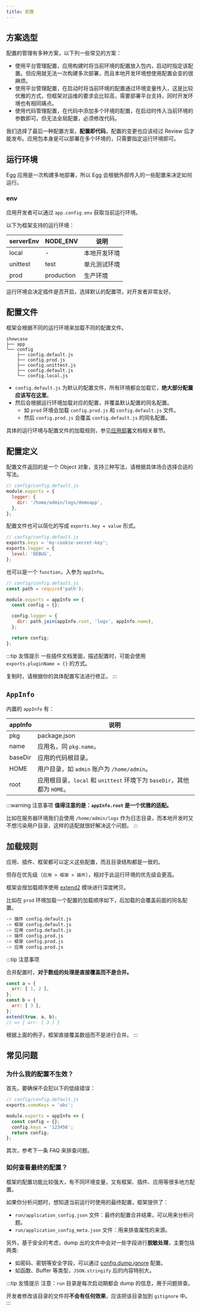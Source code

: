 ```yaml
---
title: 配置
---
```


## 方案选型

配置的管理有多种方案，以下列一些常见的方案：

- 使用平台管理配置，应用构建时将当前环境的配置放入包内，启动时指定该配置。但应用就无法一次构建多次部署，而且本地开发环境想使用配置会变的很麻烦。
- 使用平台管理配置，在启动时将当前环境的配置通过环境变量传入，这是比较优雅的方式，但框架对运维的要求会比较高，需要部署平台支持，同时开发环境也有相同痛点。
- 使用代码管理配置，在代码中添加多个环境的配置，在启动时传入当前环境的参数即可。但无法全局配置，必须修改代码。

我们选择了最后一种配置方案，**配置即代码**，配置的变更也应该经过 Review 后才能发布。应用包本身是可以部署在多个环境的，只需要指定运行环境即可。

## 运行环境

Egg 应用是一次构建多地部署，所以 Egg 会根据外部传入的一些配置来决定如何运行。

### env

应用开发者可以通过 `app.config.env` 获取当前运行环境。

以下为框架支持的运行环境：

serverEnv | NODE_ENV | 说明
--- | --- | ---
local | - | 本地开发环境
unittest | test | 单元测试环境
prod | production | 生产环境

运行环境会决定插件是否开启，选择默认的配置项，对开发者非常友好。

## 配置文件

框架会根据不同的运行环境来加载不同的配置文件。

```
showcase
├── app
└── config
    ├── config.default.js
    ├── config.prod.js
    ├── config.unittest.js
    ├── config.default.js
    └── config.local.js
```

- `config.default.js` 为默认的配置文件，所有环境都会加载它，**绝大部分配置应该写在这里**。
- 然后会根据运行环境加载对应的配置，并覆盖默认配置的同名配置。
  - 如 `prod` 环境会加载 `config.prod.js` 和 `config.default.js` 文件。
  - 然后 `config.prod.js` 会覆盖 `config.default.js` 的同名配置。

具体的运行环境与配置文件的加载规则，参见[应用部署](../workflow/deployment/README.md)文档相关章节。

## 配置定义

配置文件返回的是一个 Object 对象，支持三种写法，请根据具体场合选择合适的写法。

```js
// config/config.default.js
module.exports = {
  logger: {
    dir: '/home/admin/logs/demoapp',
  },
};
```

配置文件也可以简化的写成 `exports.key = value` 形式。

```js
// config/config.default.js
exports.keys = 'my-cookie-secret-key';
exports.logger = {
  level: 'DEBUG',
};
```

也可以是一个 `function`，入参为 `appInfo`。

```js
// config/config.default.js
const path = require('path');

module.exports = appInfo => {
  const config = {};

  config.logger = {
    dir: path.join(appInfo.root, 'logs', appInfo.name),
  };

  return config;
};
```

:::tip 友情提示
一些插件文档里面，描述配置时，可能会使用 `exports.pluginName = {}` 的方式。

复制时，请根据你的具体配置写法进行修正。
:::

## `AppInfo`

内置的 `appInfo` 有：

appInfo | 说明
--- | ---
pkg | package.json
name | 应用名，同 `pkg.name`。
baseDir | 应用的代码根目录。
HOME | 用户目录，如 `admin` 账户为 `/home/admin`。
root | 应用根目录，`local` 和 `unittest` 环境下为 `baseDir`，其他都为 `HOME`。

:::warning 注意事项
**值得注意的是：`appInfo.root` 是一个优雅的适配。**

比如在服务器环境我们会使用 `/home/admin/logs` 作为日志目录，而本地开发时又不想污染用户目录，这样的适配就很好解决这个问题。
:::

## 加载规则

应用、插件、框架都可以定义这些配置，而且目录结构都是一致的。

但存在优先级（`应用 > 框架 > 插件`），相对于此运行环境的优先级会更高。

框架会按加载顺序使用 [extend2](https://github.com/eggjs/extend2) 模块进行深度拷贝。

比如在 `prod` 环境加载一个配置的加载顺序如下，后加载的会覆盖前面的同名配置。

```bash
-> 插件 config.default.js
-> 框架 config.default.js
-> 应用 config.default.js
-> 插件 config.prod.js
-> 框架 config.prod.js
-> 应用 config.prod.js
```

:::tip 注意事项

合并配置时，**对于数组的处理是直接覆盖而不是合并。**

```js
const a = {
  arr: [ 1, 2 ],
};
const b = {
  arr: [ 3 ],
};
extend(true, a, b);
// => { arr: [ 3 ] }
```

根据上面的例子，框架直接覆盖数组而不是进行合并。
:::

## 常见问题

### 为什么我的配置不生效？

首先，要确保不会犯以下的低级错误：

```js
// config/config.default.js
exports.someKeys = 'abc';

module.exports = appInfo => {
  const config = {};
  config.keys = '123456';
  return config;
};
```

其次，参考下一条 FAQ 来排查问题。

### 如何查看最终的配置？

框架的配置功能比较强大，有不同环境变量，又有框架、插件、应用等很多地方配置。

如果你分析问题时，想知道当前运行时使用的最终配置，框架提供了：

- `run/application_config.json` 文件：最终的配置合并结果，可以用来分析问题。
- `run/application_config_meta.json` 文件：用来排查属性的来源。

另外，基于安全的考虑，dump 出的文件中会对一些字段进行**脱敏处理**，主要包括两类:

- 如密码、密钥等安全字段，可以通过 [config.dump.ignore](https://github.com/eggjs/egg/blob/master/config/config.default.js) 配置。
- 如函数、Buffer 等类型，`JSON.stringify` 后的内容特别大。

:::tip 友情提示
注意：`run` 目录是每次启动期都会 dump 的信息，用于问题排查。

开发者修改该目录的文件将**不会有任何效果**，应该把该目录加到 `gitignore` 中。
:::
